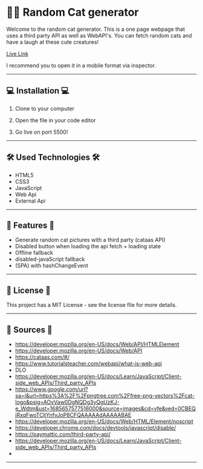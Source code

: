 # 👋🏼 Random Cat generator
Welcome to the random cat generator. This is a one page webpage that uses a third party API as well as WebAPI's. You can fetch random cats and have a laugh at these cute creatures!

[Live Link](https://hilal-tapan.github.io/front-end-A1/)

I recommend you to open it in a mobile format via inspector.

***

## 💻  Installation 💻 
1. Clone to your computer

2. Open the file in your code editor
   
3. Go live on port 5500!

***

## 🛠️ Used Technologies 🛠️
* HTML5
* CSS3
* JavaScript
* Web Api
* External Api

***

## 🔎 Features 🔎
* Generate random cat pictures with a third party (cataas API)
* Disabled button when loading the api fetch + loading state
* Offline fallback
* disabled-javaScript fallback
* (SPA) with hashChangeEvent
  
***

## 📄  License 📄 
This project has a MIT License - see the license file for more details.

***

## 	📁 Sources 	📁
* https://developer.mozilla.org/en-US/docs/Web/API/HTMLElement 
* https://developer.mozilla.org/en-US/docs/Web/API 
* https://cataas.com/#/ 
* https://www.tutorialsteacher.com/webapi/what-is-web-api 
* DLO
* https://developer.mozilla.org/en-US/docs/Learn/JavaScript/Client-side_web_APIs/Third_party_APIs
* https://www.google.com/url?sa=i&url=https%3A%2F%2Fpngtree.com%2Ffree-png-vectors%2Fcat-logo&psig=AOvVaw0DgNQDg3yQgUzKJ-e_Wdtm&ust=1685657577516000&source=images&cd=vfe&ved=0CBEQjRxqFwoTCIjYnfvJoP8CFQAAAAAdAAAAABAE 
* https://developer.mozilla.org/en-US/docs/Web/HTML/Element/noscript 
* https://developer.chrome.com/docs/devtools/javascript/disable/
* https://paymattic.com/third-party-api/
* https://developer.mozilla.org/en-US/docs/Learn/JavaScript/Client-side_web_APIs/Third_party_APIs
* 

---


